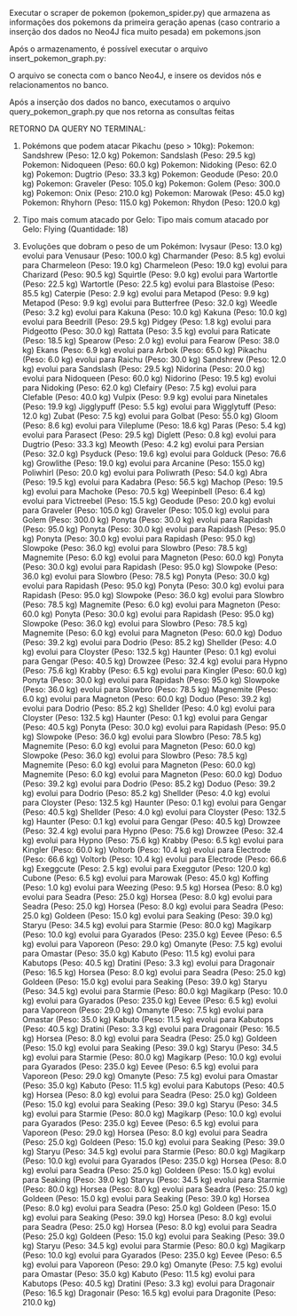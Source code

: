 Executar o scraper de pokemon (pokemon_spider.py) que armazena as informações dos pokemons da primeira geração apenas (caso contrario a inserção dos dados no Neo4J fica muito pesada) em pokemons.json

Após o armazenamento, é possível executar o arquivo insert_pokemon_graph.py:

O arquivo se conecta com o banco Neo4J, e insere os devidos  nós e relacionamentos no banco.

Após a inserção dos dados no banco, executamos o arquivo query_pokemon_graph.py que nos retorna as consultas feitas

RETORNO DA QUERY NO TERMINAL:

1. Pokémons que podem atacar Pikachu (peso > 10kg):
Pokemon: Sandshrew (Peso: 12.0 kg)
Pokemon: Sandslash (Peso: 29.5 kg)
Pokemon: Nidoqueen (Peso: 60.0 kg)
Pokemon: Nidoking (Peso: 62.0 kg)
Pokemon: Dugtrio (Peso: 33.3 kg)
Pokemon: Geodude (Peso: 20.0 kg)
Pokemon: Graveler (Peso: 105.0 kg)
Pokemon: Golem (Peso: 300.0 kg)
Pokemon: Onix (Peso: 210.0 kg)
Pokemon: Marowak (Peso: 45.0 kg)
Pokemon: Rhyhorn (Peso: 115.0 kg)
Pokemon: Rhydon (Peso: 120.0 kg)

2. Tipo mais comum atacado por Gelo:
Tipo mais comum atacado por Gelo: Flying (Quantidade: 18)

3. Evoluções que dobram o peso de um Pokémon:
Ivysaur (Peso: 13.0 kg) evolui para Venusaur (Peso: 100.0 kg)
Charmander (Peso: 8.5 kg) evolui para Charmeleon (Peso: 19.0 kg)
Charmeleon (Peso: 19.0 kg) evolui para Charizard (Peso: 90.5 kg)
Squirtle (Peso: 9.0 kg) evolui para Wartortle (Peso: 22.5 kg)
Wartortle (Peso: 22.5 kg) evolui para Blastoise (Peso: 85.5 kg)
Caterpie (Peso: 2.9 kg) evolui para Metapod (Peso: 9.9 kg)
Metapod (Peso: 9.9 kg) evolui para Butterfree (Peso: 32.0 kg)
Weedle (Peso: 3.2 kg) evolui para Kakuna (Peso: 10.0 kg)
Kakuna (Peso: 10.0 kg) evolui para Beedrill (Peso: 29.5 kg)
Pidgey (Peso: 1.8 kg) evolui para Pidgeotto (Peso: 30.0 kg)
Rattata (Peso: 3.5 kg) evolui para Raticate (Peso: 18.5 kg)
Spearow (Peso: 2.0 kg) evolui para Fearow (Peso: 38.0 kg)
Ekans (Peso: 6.9 kg) evolui para Arbok (Peso: 65.0 kg)
Pikachu (Peso: 6.0 kg) evolui para Raichu (Peso: 30.0 kg)
Sandshrew (Peso: 12.0 kg) evolui para Sandslash (Peso: 29.5 kg)
Nidorina (Peso: 20.0 kg) evolui para Nidoqueen (Peso: 60.0 kg)
Nidorino (Peso: 19.5 kg) evolui para Nidoking (Peso: 62.0 kg)
Clefairy (Peso: 7.5 kg) evolui para Clefable (Peso: 40.0 kg)
Vulpix (Peso: 9.9 kg) evolui para Ninetales (Peso: 19.9 kg)
Jigglypuff (Peso: 5.5 kg) evolui para Wigglytuff (Peso: 12.0 kg)
Zubat (Peso: 7.5 kg) evolui para Golbat (Peso: 55.0 kg)
Gloom (Peso: 8.6 kg) evolui para Vileplume (Peso: 18.6 kg)
Paras (Peso: 5.4 kg) evolui para Parasect (Peso: 29.5 kg)
Diglett (Peso: 0.8 kg) evolui para Dugtrio (Peso: 33.3 kg)
Meowth (Peso: 4.2 kg) evolui para Persian (Peso: 32.0 kg)
Psyduck (Peso: 19.6 kg) evolui para Golduck (Peso: 76.6 kg)
Growlithe (Peso: 19.0 kg) evolui para Arcanine (Peso: 155.0 kg)
Poliwhirl (Peso: 20.0 kg) evolui para Poliwrath (Peso: 54.0 kg)
Abra (Peso: 19.5 kg) evolui para Kadabra (Peso: 56.5 kg)
Machop (Peso: 19.5 kg) evolui para Machoke (Peso: 70.5 kg)
Weepinbell (Peso: 6.4 kg) evolui para Victreebel (Peso: 15.5 kg)
Geodude (Peso: 20.0 kg) evolui para Graveler (Peso: 105.0 kg)
Graveler (Peso: 105.0 kg) evolui para Golem (Peso: 300.0 kg)
Ponyta (Peso: 30.0 kg) evolui para Rapidash (Peso: 95.0 kg)
Ponyta (Peso: 30.0 kg) evolui para Rapidash (Peso: 95.0 kg)
Ponyta (Peso: 30.0 kg) evolui para Rapidash (Peso: 95.0 kg)
Slowpoke (Peso: 36.0 kg) evolui para Slowbro (Peso: 78.5 kg)
Magnemite (Peso: 6.0 kg) evolui para Magneton (Peso: 60.0 kg)
Ponyta (Peso: 30.0 kg) evolui para Rapidash (Peso: 95.0 kg)
Slowpoke (Peso: 36.0 kg) evolui para Slowbro (Peso: 78.5 kg)
Ponyta (Peso: 30.0 kg) evolui para Rapidash (Peso: 95.0 kg)
Ponyta (Peso: 30.0 kg) evolui para Rapidash (Peso: 95.0 kg)
Slowpoke (Peso: 36.0 kg) evolui para Slowbro (Peso: 78.5 kg)
Magnemite (Peso: 6.0 kg) evolui para Magneton (Peso: 60.0 kg)
Ponyta (Peso: 30.0 kg) evolui para Rapidash (Peso: 95.0 kg)
Slowpoke (Peso: 36.0 kg) evolui para Slowbro (Peso: 78.5 kg)
Magnemite (Peso: 6.0 kg) evolui para Magneton (Peso: 60.0 kg)
Doduo (Peso: 39.2 kg) evolui para Dodrio (Peso: 85.2 kg)
Shellder (Peso: 4.0 kg) evolui para Cloyster (Peso: 132.5 kg)
Haunter (Peso: 0.1 kg) evolui para Gengar (Peso: 40.5 kg)
Drowzee (Peso: 32.4 kg) evolui para Hypno (Peso: 75.6 kg)
Krabby (Peso: 6.5 kg) evolui para Kingler (Peso: 60.0 kg)
Ponyta (Peso: 30.0 kg) evolui para Rapidash (Peso: 95.0 kg)
Slowpoke (Peso: 36.0 kg) evolui para Slowbro (Peso: 78.5 kg)
Magnemite (Peso: 6.0 kg) evolui para Magneton (Peso: 60.0 kg)
Doduo (Peso: 39.2 kg) evolui para Dodrio (Peso: 85.2 kg)
Shellder (Peso: 4.0 kg) evolui para Cloyster (Peso: 132.5 kg)
Haunter (Peso: 0.1 kg) evolui para Gengar (Peso: 40.5 kg)
Ponyta (Peso: 30.0 kg) evolui para Rapidash (Peso: 95.0 kg)
Slowpoke (Peso: 36.0 kg) evolui para Slowbro (Peso: 78.5 kg)
Magnemite (Peso: 6.0 kg) evolui para Magneton (Peso: 60.0 kg)
Slowpoke (Peso: 36.0 kg) evolui para Slowbro (Peso: 78.5 kg)
Magnemite (Peso: 6.0 kg) evolui para Magneton (Peso: 60.0 kg)
Magnemite (Peso: 6.0 kg) evolui para Magneton (Peso: 60.0 kg)
Doduo (Peso: 39.2 kg) evolui para Dodrio (Peso: 85.2 kg)
Doduo (Peso: 39.2 kg) evolui para Dodrio (Peso: 85.2 kg)
Shellder (Peso: 4.0 kg) evolui para Cloyster (Peso: 132.5 kg)
Haunter (Peso: 0.1 kg) evolui para Gengar (Peso: 40.5 kg)
Shellder (Peso: 4.0 kg) evolui para Cloyster (Peso: 132.5 kg)
Haunter (Peso: 0.1 kg) evolui para Gengar (Peso: 40.5 kg)
Drowzee (Peso: 32.4 kg) evolui para Hypno (Peso: 75.6 kg)
Drowzee (Peso: 32.4 kg) evolui para Hypno (Peso: 75.6 kg)
Krabby (Peso: 6.5 kg) evolui para Kingler (Peso: 60.0 kg)
Voltorb (Peso: 10.4 kg) evolui para Electrode (Peso: 66.6 kg)
Voltorb (Peso: 10.4 kg) evolui para Electrode (Peso: 66.6 kg)
Exeggcute (Peso: 2.5 kg) evolui para Exeggutor (Peso: 120.0 kg)
Cubone (Peso: 6.5 kg) evolui para Marowak (Peso: 45.0 kg)
Koffing (Peso: 1.0 kg) evolui para Weezing (Peso: 9.5 kg)
Horsea (Peso: 8.0 kg) evolui para Seadra (Peso: 25.0 kg)
Horsea (Peso: 8.0 kg) evolui para Seadra (Peso: 25.0 kg)
Horsea (Peso: 8.0 kg) evolui para Seadra (Peso: 25.0 kg)
Goldeen (Peso: 15.0 kg) evolui para Seaking (Peso: 39.0 kg)
Staryu (Peso: 34.5 kg) evolui para Starmie (Peso: 80.0 kg)
Magikarp (Peso: 10.0 kg) evolui para Gyarados (Peso: 235.0 kg)
Eevee (Peso: 6.5 kg) evolui para Vaporeon (Peso: 29.0 kg)
Omanyte (Peso: 7.5 kg) evolui para Omastar (Peso: 35.0 kg)
Kabuto (Peso: 11.5 kg) evolui para Kabutops (Peso: 40.5 kg)
Dratini (Peso: 3.3 kg) evolui para Dragonair (Peso: 16.5 kg)
Horsea (Peso: 8.0 kg) evolui para Seadra (Peso: 25.0 kg)
Goldeen (Peso: 15.0 kg) evolui para Seaking (Peso: 39.0 kg)
Staryu (Peso: 34.5 kg) evolui para Starmie (Peso: 80.0 kg)
Magikarp (Peso: 10.0 kg) evolui para Gyarados (Peso: 235.0 kg)
Eevee (Peso: 6.5 kg) evolui para Vaporeon (Peso: 29.0 kg)
Omanyte (Peso: 7.5 kg) evolui para Omastar (Peso: 35.0 kg)
Kabuto (Peso: 11.5 kg) evolui para Kabutops (Peso: 40.5 kg)
Dratini (Peso: 3.3 kg) evolui para Dragonair (Peso: 16.5 kg)
Horsea (Peso: 8.0 kg) evolui para Seadra (Peso: 25.0 kg)
Goldeen (Peso: 15.0 kg) evolui para Seaking (Peso: 39.0 kg)
Staryu (Peso: 34.5 kg) evolui para Starmie (Peso: 80.0 kg)
Magikarp (Peso: 10.0 kg) evolui para Gyarados (Peso: 235.0 kg)
Eevee (Peso: 6.5 kg) evolui para Vaporeon (Peso: 29.0 kg)
Omanyte (Peso: 7.5 kg) evolui para Omastar (Peso: 35.0 kg)
Kabuto (Peso: 11.5 kg) evolui para Kabutops (Peso: 40.5 kg)
Horsea (Peso: 8.0 kg) evolui para Seadra (Peso: 25.0 kg)
Goldeen (Peso: 15.0 kg) evolui para Seaking (Peso: 39.0 kg)
Staryu (Peso: 34.5 kg) evolui para Starmie (Peso: 80.0 kg)
Magikarp (Peso: 10.0 kg) evolui para Gyarados (Peso: 235.0 kg)
Eevee (Peso: 6.5 kg) evolui para Vaporeon (Peso: 29.0 kg)
Horsea (Peso: 8.0 kg) evolui para Seadra (Peso: 25.0 kg)
Goldeen (Peso: 15.0 kg) evolui para Seaking (Peso: 39.0 kg)
Staryu (Peso: 34.5 kg) evolui para Starmie (Peso: 80.0 kg)
Magikarp (Peso: 10.0 kg) evolui para Gyarados (Peso: 235.0 kg)
Horsea (Peso: 8.0 kg) evolui para Seadra (Peso: 25.0 kg)
Goldeen (Peso: 15.0 kg) evolui para Seaking (Peso: 39.0 kg)
Staryu (Peso: 34.5 kg) evolui para Starmie (Peso: 80.0 kg)
Horsea (Peso: 8.0 kg) evolui para Seadra (Peso: 25.0 kg)
Goldeen (Peso: 15.0 kg) evolui para Seaking (Peso: 39.0 kg)
Horsea (Peso: 8.0 kg) evolui para Seadra (Peso: 25.0 kg)
Goldeen (Peso: 15.0 kg) evolui para Seaking (Peso: 39.0 kg)
Horsea (Peso: 8.0 kg) evolui para Seadra (Peso: 25.0 kg)
Horsea (Peso: 8.0 kg) evolui para Seadra (Peso: 25.0 kg)
Goldeen (Peso: 15.0 kg) evolui para Seaking (Peso: 39.0 kg)
Staryu (Peso: 34.5 kg) evolui para Starmie (Peso: 80.0 kg)
Magikarp (Peso: 10.0 kg) evolui para Gyarados (Peso: 235.0 kg)
Eevee (Peso: 6.5 kg) evolui para Vaporeon (Peso: 29.0 kg)
Omanyte (Peso: 7.5 kg) evolui para Omastar (Peso: 35.0 kg)
Kabuto (Peso: 11.5 kg) evolui para Kabutops (Peso: 40.5 kg)
Dratini (Peso: 3.3 kg) evolui para Dragonair (Peso: 16.5 kg)
Dragonair (Peso: 16.5 kg) evolui para Dragonite (Peso: 210.0 kg)
